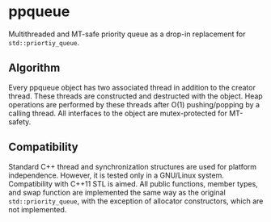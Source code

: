 # ppqueue
Multithreaded and MT-safe priority queue as a drop-in replacement for `std::priortiy_queue`.

## Algorithm
Every ppqueue object has two associated thread in addition to the creator thread. These threads are constructed and destructed with the object. Heap operations are performed by these threads after O(1) pushing/popping by a calling thread. All interfaces to the object are mutex-protected for MT-safety.

## Compatibility
Standard C++ thread and synchronization structures are used for platform independence. However, it is tested only in a GNU/Linux system. Compatibility with C++11 STL is aimed. All public functions, member types, and swap function are implemented the same way as the original `std::priority_queue`, with the exception of allocator constructors, which are not implemented.

